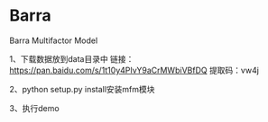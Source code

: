 # Barra
Barra Multifactor Model

1、下载数据放到data目录中
链接：https://pan.baidu.com/s/1t10y4PIvY9aCrMWbiVBfDQ 
提取码：vw4j 

2、python setup.py install安装mfm模块

3、执行demo

